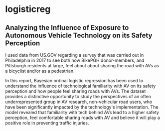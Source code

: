 # logisticreg

## Analyzing the Influence of Exposure to Autonomous Vehicle Technology on its Safety Perception ##

I used data from US.GOV regarding a survey that was carried out in Philadelphia in 2017 to see both how BikePGH donor-members, and Pittsburgh residents at large, feel about about sharing the road with AVs as a bicyclist and/or as a pedestrian. 

In this report, Bayesian ordinal logistic regression has been used to understand the influence of technological familiarity with AV on its safety perception and how people feel sharing roads with AVs. The dataset provides a distinctive opportunity to study the perspectives of an often underrepresented group in AV research, non-vehicular road users, who have been significantly impacted by the technology's implementation. The model revealed that familiarity with tech behind AVs lead to a higher safety perception, feel comfortable sharing roads with AV and believe it will play a positive role in preventing traffic injuries.
